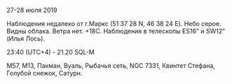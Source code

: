 27-28 июля 2019

Наблюдения недалеко от г.Маркс (51 37 28 N, 46 38 24 E). Небо серое. Видны облака. Ветра нет. +18С. Наблюдения в телескопы ES16" и SW12" (Илья Лось).

23:40 (UTC+4) - 21.20 SQL-M

M57, M13, Пакман, Вуаль, Рыбачья сеть, NGC 7331, Квинтет Стефана, Голубой снежок, Сатурн.